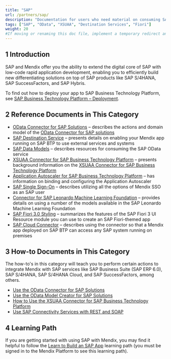 ```yaml
---
title: "SAP"
url: /partners/sap/
description: "Documentation for users who need material on consuming SAP services."
tags: ["SAP", "OData", "XSUAA", "Destination Services", "Fiori"]
weight: 20
#If moving or renaming this doc file, implement a temporary redirect and let the respective team know they should update the URL in the product. See Mapping to Products for more details.
---
```


## 1 Introduction

SAP and Mendix offer you the ability to extend the digital core of SAP with low-code rapid application development, enabling you to efficiently build new differentiating solutions on top of SAP products like SAP S/4HANA, SAP SuccessFactors, and SAP Hybris.

To find out how to deploy your app to SAP Business Technology Platform, see [SAP Business Technology Platform – Deployment](/developerportal/deploy/sap-cloud-platform).

## 2 Reference Documents in This Category

* [OData Connector for SAP Solutions](sap-odata-connector) – describes the actions and domain model of the [OData Connector for SAP solutions](/partners/sap/use-sap-odata-connector) 
* [SAP Destination Service](sap-destination-service) – presents details on enabling your Mendix app running on SAP BTP to use external services and systems
* [SAP Data Models](sap-data-models) – describes resources for consuming the SAP OData service
* [XSUAA Connector for SAP Business Technology Platform](sap-xsuaa-connector) – presents background information on the [XSUAA Connector for SAP Business Technology Platform](/partners/sap/use-sap-xsuaa-connector)
* [Application Autoscaler for SAP Business Technology Platform](sap-autoscaler) – has information on binding and configuring the Application Autoscaler
* [SAP Single Sign-On](sap-single-sign-on) – describes utilizing all the options of Mendix SSO as an SAP user
* [Connector for SAP Leonardo Machine Learning Foundation](sap-leonardo-connector) – provides details on using a number of the models available in the SAP Leonardo Machine Learning Foundation
* [SAP Fiori 3.0 Styling](sap-fiori-3-0) – summarizes the features of the SAP Fiori 3 UI Resource module you can use to create an SAP Fiori-themed app
* [SAP Cloud Connector](sap-cloud-connector) – describes using the connector so that a Mendix app deployed on SAP BTP can access any SAP system running on premises

## 3 How-to Documents in This Category

The how-to's in this category will teach you to perform certain actions to integrate Mendix with SAP services like SAP Business Suite (SAP ERP 6.0), SAP S/4HANA, SAP S/4HANA Cloud, and SAP SuccessFactors, among others.

* [Use the OData Connector for SAP Solutions](use-sap-odata-connector)
* [Use the OData Model Creator for SAP Solutions](use-sap-odata-model-creator)
* [How to Use the XSUAA Connector for SAP Business Technology Platform](use-sap-xsuaa-connector)
* [Use SAP Connectivity Services with REST and SOAP](sap-destination-with-rest)

## 4 Learning Path

If you are getting started with using SAP with Mendix, you may find it helpful to follow the [Learn to Build an SAP App](https://academy.mendix.com/link/path/32) learning path (you must be signed in to the Mendix Platform to see this learning path).
